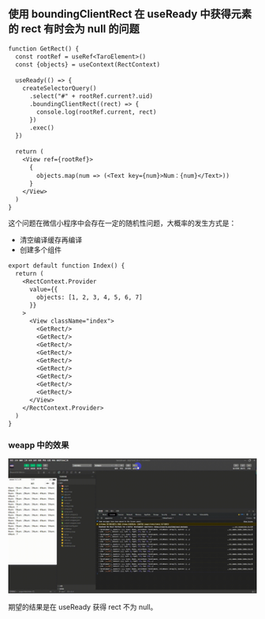 ## 使用 boundingClientRect 在 useReady 中获得元素的 rect 有时会为 null 的问题

```tsx
function GetRect() {
  const rootRef = useRef<TaroElement>()
  const {objects} = useContext(RectContext)

  useReady(() => {
    createSelectorQuery()
      .select("#" + rootRef.current?.uid)
      .boundingClientRect((rect) => {
        console.log(rootRef.current, rect)
      })
      .exec()
  })

  return (
    <View ref={rootRef}>
      {
        objects.map(num => (<Text key={num}>Num：{num}</Text>))
      }
    </View>
  )
}

```

这个问题在微信小程序中会存在一定的随机性问题，大概率的发生方式是：

* 清空编译缓存再编译
* 创建多个组件

```tsx
export default function Index() {
  return (
    <RectContext.Provider
      value={{
        objects: [1, 2, 3, 4, 5, 6, 7]
      }}
    >
      <View className="index">
        <GetRect/>
        <GetRect/>
        <GetRect/>
        <GetRect/>
        <GetRect/>
        <GetRect/>
        <GetRect/>
        <GetRect/>
        <GetRect/>
      </View>
    </RectContext.Provider>
  )
}
```

### weapp 中的效果

![weapp](https://raw.githubusercontent.com/taroify/taro336-rect/main/images/rect.gif)

期望的结果是在 useReady 获得 rect 不为 null。
